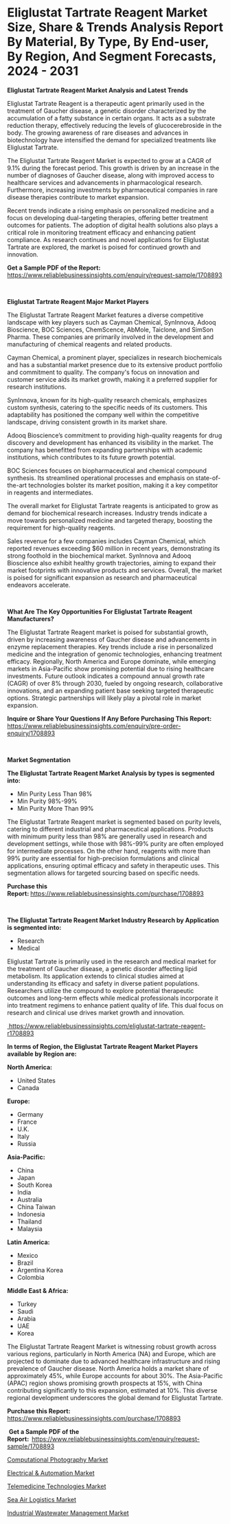 <p><h1>Eliglustat Tartrate Reagent Market Size, Share & Trends Analysis Report By Material, By Type, By End-user, By Region, And Segment Forecasts, 2024 - 2031</h1></p><p><strong>Eliglustat Tartrate Reagent Market Analysis and Latest Trends</strong></p>
<p><p>Eliglustat Tartrate Reagent is a therapeutic agent primarily used in the treatment of Gaucher disease, a genetic disorder characterized by the accumulation of a fatty substance in certain organs. It acts as a substrate reduction therapy, effectively reducing the levels of glucocerebroside in the body. The growing awareness of rare diseases and advances in biotechnology have intensified the demand for specialized treatments like Eliglustat Tartrate.</p><p>The Eliglustat Tartrate Reagent Market is expected to grow at a CAGR of 9.1% during the forecast period. This growth is driven by an increase in the number of diagnoses of Gaucher disease, along with improved access to healthcare services and advancements in pharmacological research. Furthermore, increasing investments by pharmaceutical companies in rare disease therapies contribute to market expansion.</p><p>Recent trends indicate a rising emphasis on personalized medicine and a focus on developing dual-targeting therapies, offering better treatment outcomes for patients. The adoption of digital health solutions also plays a critical role in monitoring treatment efficacy and enhancing patient compliance. As research continues and novel applications for Eliglustat Tartrate are explored, the market is poised for continued growth and innovation.</p></p>
<p><strong>Get a Sample PDF of the Report:&nbsp;</strong> <a href="https://www.reliablebusinessinsights.com/enquiry/request-sample/1708893?utm_campaign=1787&utm_medium=2&utm_source=Github&utm_content=ia&utm_term=21102024&utm_id=eliglustat-tartrate-reagent">https://www.reliablebusinessinsights.com/enquiry/request-sample/1708893</a></p>
<p>&nbsp;</p>
<p><strong>Eliglustat Tartrate Reagent Major Market Players</strong></p>
<p><p>The Eliglustat Tartrate Reagent Market features a diverse competitive landscape with key players such as Cayman Chemical, SynInnova, Adooq Bioscience, BOC Sciences, ChemScence, AbMole, Taiclone, and SimSon Pharma. These companies are primarily involved in the development and manufacturing of chemical reagents and related products.</p><p>Cayman Chemical, a prominent player, specializes in research biochemicals and has a substantial market presence due to its extensive product portfolio and commitment to quality. The company's focus on innovation and customer service aids its market growth, making it a preferred supplier for research institutions.</p><p>SynInnova, known for its high-quality research chemicals, emphasizes custom synthesis, catering to the specific needs of its customers. This adaptability has positioned the company well within the competitive landscape, driving consistent growth in its market share.</p><p>Adooq Bioscience’s commitment to providing high-quality reagents for drug discovery and development has enhanced its visibility in the market. The company has benefitted from expanding partnerships with academic institutions, which contributes to its future growth potential.</p><p>BOC Sciences focuses on biopharmaceutical and chemical compound synthesis. Its streamlined operational processes and emphasis on state-of-the-art technologies bolster its market position, making it a key competitor in reagents and intermediates.</p><p>The overall market for Eliglustat Tartrate reagents is anticipated to grow as demand for biochemical research increases. Industry trends indicate a move towards personalized medicine and targeted therapy, boosting the requirement for high-quality reagents.</p><p>Sales revenue for a few companies includes Cayman Chemical, which reported revenues exceeding $60 million in recent years, demonstrating its strong foothold in the biochemical market. SynInnova and Adooq Bioscience also exhibit healthy growth trajectories, aiming to expand their market footprints with innovative products and services. Overall, the market is poised for significant expansion as research and pharmaceutical endeavors accelerate.</p></p>
<p>&nbsp;</p>
<p><strong>What Are The Key Opportunities For Eliglustat Tartrate Reagent Manufacturers?</strong></p>
<p><p>The Eliglustat Tartrate Reagent market is poised for substantial growth, driven by increasing awareness of Gaucher disease and advancements in enzyme replacement therapies. Key trends include a rise in personalized medicine and the integration of genomic technologies, enhancing treatment efficacy. Regionally, North America and Europe dominate, while emerging markets in Asia-Pacific show promising potential due to rising healthcare investments. Future outlook indicates a compound annual growth rate (CAGR) of over 8% through 2030, fueled by ongoing research, collaborative innovations, and an expanding patient base seeking targeted therapeutic options. Strategic partnerships will likely play a pivotal role in market expansion.</p></p>
<p><strong>Inquire or Share Your Questions If Any Before Purchasing This Report:</strong> <a href="https://www.reliablebusinessinsights.com/enquiry/pre-order-enquiry/1708893?utm_campaign=1787&utm_medium=2&utm_source=Github&utm_content=ia&utm_term=21102024&utm_id=eliglustat-tartrate-reagent">https://www.reliablebusinessinsights.com/enquiry/pre-order-enquiry/1708893</a></p>
<p>&nbsp;</p>
<p><strong>Market Segmentation</strong></p>
<p><strong>The Eliglustat Tartrate Reagent Market Analysis by types is segmented into:</strong></p>
<p><ul><li>Min Purity Less Than 98%</li><li>Min Purity 98%-99%</li><li>Min Purity More Than 99%</li></ul></p>
<p><p>The Eliglustat Tartrate Reagent market is segmented based on purity levels, catering to different industrial and pharmaceutical applications. Products with minimum purity less than 98% are generally used in research and development settings, while those with 98%-99% purity are often employed for intermediate processes. On the other hand, reagents with more than 99% purity are essential for high-precision formulations and clinical applications, ensuring optimal efficacy and safety in therapeutic uses. This segmentation allows for targeted sourcing based on specific needs.</p></p>
<p><strong>Purchase this Report:&nbsp;</strong><a href="https://www.reliablebusinessinsights.com/purchase/1708893?utm_campaign=1787&utm_medium=2&utm_source=Github&utm_content=ia&utm_term=21102024&utm_id=eliglustat-tartrate-reagent">https://www.reliablebusinessinsights.com/purchase/1708893</a></p>
<p>&nbsp;</p>
<p><strong>The Eliglustat Tartrate Reagent Market Industry Research by Application is segmented into:</strong></p>
<p><ul><li>Research</li><li>Medical</li></ul></p>
<p><p>Eliglustat Tartrate is primarily used in the research and medical market for the treatment of Gaucher disease, a genetic disorder affecting lipid metabolism. Its application extends to clinical studies aimed at understanding its efficacy and safety in diverse patient populations. Researchers utilize the compound to explore potential therapeutic outcomes and long-term effects while medical professionals incorporate it into treatment regimens to enhance patient quality of life. This dual focus on research and clinical use drives market growth and innovation.</p></p>
<p><a href="https://www.reliablebusinessinsights.com/eliglustat-tartrate-reagent-r1708893?utm_campaign=1787&utm_medium=2&utm_source=Github&utm_content=ia&utm_term=21102024&utm_id=eliglustat-tartrate-reagent">&nbsp;https://www.reliablebusinessinsights.com/eliglustat-tartrate-reagent-r1708893</a></p>
<p><strong>In terms of Region, the Eliglustat Tartrate Reagent Market Players available by Region are:</strong></p>
<p>
    <p> <strong> North America: </strong>
        <ul>
            <li>United States</li>
            <li>Canada</li>
        </ul>
        </p> 
    <p> <strong> Europe: </strong>
        <ul>
            <li>Germany</li>
            <li>France</li>
            <li>U.K.</li>
            <li>Italy</li>
            <li>Russia</li>
        </ul>
        </p> 
    <p> <strong> Asia-Pacific: </strong>
        <ul>
            <li>China</li>
            <li>Japan</li>
            <li>South Korea</li>
            <li>India</li>
            <li>Australia</li>
            <li>China Taiwan</li>
            <li>Indonesia</li>
            <li>Thailand</li>
            <li>Malaysia</li>
        </ul>
        </p> 
    <p> <strong> Latin America: </strong>
        <ul>
            <li>Mexico</li>
            <li>Brazil</li>
            <li>Argentina Korea</li>
            <li>Colombia</li>
        </ul>
        </p> 
    <p> <strong> Middle East & Africa: </strong>
        <ul>
            <li>Turkey</li>
            <li>Saudi</li>
            <li>Arabia</li>
            <li>UAE</li>
            <li>Korea</li>
        </ul>
    </p>
    </p>
<p><p>The Eliglustat Tartrate Reagent Market is witnessing robust growth across various regions, particularly in North America (NA) and Europe, which are projected to dominate due to advanced healthcare infrastructure and rising prevalence of Gaucher disease. North America holds a market share of approximately 45%, while Europe accounts for about 30%. The Asia-Pacific (APAC) region shows promising growth prospects at 15%, with China contributing significantly to this expansion, estimated at 10%. This diverse regional development underscores the global demand for Eliglustat Tartrate.</p></p>
<p><strong>Purchase this Report: </strong><a href="https://www.reliablebusinessinsights.com/purchase/1708893?utm_campaign=1787&utm_medium=2&utm_source=Github&utm_content=ia&utm_term=21102024&utm_id=eliglustat-tartrate-reagent">https://www.reliablebusinessinsights.com/purchase/1708893</a></p>
<p>&nbsp;<strong>Get a Sample PDF of the Report:&nbsp;&nbsp;</strong><a href="https://www.reliablebusinessinsights.com/enquiry/request-sample/1708893?utm_campaign=1787&utm_medium=2&utm_source=Github&utm_content=ia&utm_term=21102024&utm_id=eliglustat-tartrate-reagent">https://www.reliablebusinessinsights.com/enquiry/request-sample/1708893</a></p>
<p><strong></strong></p>
<p><p><a href="https://www.linkedin.com/pulse/computational-photography-market-industry-trends-forecast-period-4vjrc?utm_campaign=1787&utm_medium=2&utm_source=Github&utm_content=ia&utm_term=21102024&utm_id=eliglustat-tartrate-reagent">Computational Photography Market</a></p><p><a href="https://www.linkedin.com/pulse/electrical-automation-momentum-charting-98-cagr-path-2024-2031-3wfmc?utm_campaign=1787&utm_medium=2&utm_source=Github&utm_content=ia&utm_term=21102024&utm_id=eliglustat-tartrate-reagent">Electrical & Automation Market</a></p><p><a href="https://www.linkedin.com/pulse/navigating-global-telemedicine-technologies-market-from-trends-xfjdc?utm_campaign=1787&utm_medium=2&utm_source=Github&utm_content=ia&utm_term=21102024&utm_id=eliglustat-tartrate-reagent">Telemedicine Technologies Market</a></p><p><a href="https://www.linkedin.com/pulse/sea-air-logistics-market-size-share-trends-analysis-report-pv1rc?utm_campaign=1787&utm_medium=2&utm_source=Github&utm_content=ia&utm_term=21102024&utm_id=eliglustat-tartrate-reagent">Sea Air Logistics Market</a></p><p><a href="https://www.linkedin.com/pulse/global-industrial-wastewater-management-market-trends-insights-lmzlc?utm_campaign=1787&utm_medium=2&utm_source=Github&utm_content=ia&utm_term=21102024&utm_id=eliglustat-tartrate-reagent">Industrial Wastewater Management Market</a></p></p>